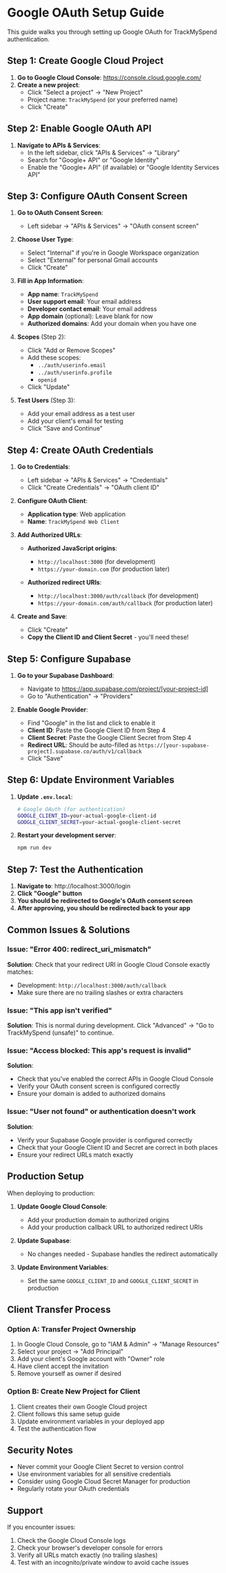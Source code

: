 # Google OAuth Setup Guide

This guide walks you through setting up Google OAuth for TrackMySpend authentication.

## Step 1: Create Google Cloud Project

1. **Go to Google Cloud Console**: https://console.cloud.google.com/
2. **Create a new project**:
   - Click "Select a project" → "New Project"
   - Project name: `TrackMySpend` (or your preferred name)
   - Click "Create"

## Step 2: Enable Google OAuth API

1. **Navigate to APIs & Services**:
   - In the left sidebar, click "APIs & Services" → "Library"
   - Search for "Google+ API" or "Google Identity"
   - Enable the "Google+ API" (if available) or "Google Identity Services API"

## Step 3: Configure OAuth Consent Screen

1. **Go to OAuth Consent Screen**:
   - Left sidebar → "APIs & Services" → "OAuth consent screen"
   
2. **Choose User Type**:
   - Select "Internal" if you're in Google Workspace organization
   - Select "External" for personal Gmail accounts
   - Click "Create"

3. **Fill in App Information**:
   - **App name**: `TrackMySpend`
   - **User support email**: Your email address
   - **Developer contact email**: Your email address
   - **App domain** (optional): Leave blank for now
   - **Authorized domains**: Add your domain when you have one

4. **Scopes** (Step 2):
   - Click "Add or Remove Scopes"
   - Add these scopes:
     - `../auth/userinfo.email`
     - `../auth/userinfo.profile`
     - `openid`
   - Click "Update"

5. **Test Users** (Step 3):
   - Add your email address as a test user
   - Add your client's email for testing
   - Click "Save and Continue"

## Step 4: Create OAuth Credentials

1. **Go to Credentials**:
   - Left sidebar → "APIs & Services" → "Credentials"
   - Click "Create Credentials" → "OAuth client ID"

2. **Configure OAuth Client**:
   - **Application type**: Web application
   - **Name**: `TrackMySpend Web Client`
   
3. **Add Authorized URLs**:
   - **Authorized JavaScript origins**:
     - `http://localhost:3000` (for development)
     - `https://your-domain.com` (for production later)
   
   - **Authorized redirect URIs**:
     - `http://localhost:3000/auth/callback` (for development)
     - `https://your-domain.com/auth/callback` (for production later)

4. **Create and Save**:
   - Click "Create"
   - **Copy the Client ID and Client Secret** - you'll need these!

## Step 5: Configure Supabase

1. **Go to your Supabase Dashboard**:
   - Navigate to https://app.supabase.com/project/[your-project-id]
   - Go to "Authentication" → "Providers"

2. **Enable Google Provider**:
   - Find "Google" in the list and click to enable it
   - **Client ID**: Paste the Google Client ID from Step 4
   - **Client Secret**: Paste the Google Client Secret from Step 4
   - **Redirect URL**: Should be auto-filled as `https://[your-supabase-project].supabase.co/auth/v1/callback`
   - Click "Save"

## Step 6: Update Environment Variables

1. **Update `.env.local`**:
   ```bash
   # Google OAuth (for authentication)
   GOOGLE_CLIENT_ID=your-actual-google-client-id
   GOOGLE_CLIENT_SECRET=your-actual-google-client-secret
   ```

2. **Restart your development server**:
   ```bash
   npm run dev
   ```

## Step 7: Test the Authentication

1. **Navigate to**: http://localhost:3000/login
2. **Click "Google" button**
3. **You should be redirected to Google's OAuth consent screen**
4. **After approving, you should be redirected back to your app**

## Common Issues & Solutions

### Issue: "Error 400: redirect_uri_mismatch"
**Solution**: Check that your redirect URI in Google Cloud Console exactly matches:
- Development: `http://localhost:3000/auth/callback`
- Make sure there are no trailing slashes or extra characters

### Issue: "This app isn't verified"
**Solution**: This is normal during development. Click "Advanced" → "Go to TrackMySpend (unsafe)" to continue.

### Issue: "Access blocked: This app's request is invalid"
**Solution**: 
- Check that you've enabled the correct APIs in Google Cloud Console
- Verify your OAuth consent screen is configured correctly
- Ensure your domain is added to authorized domains

### Issue: "User not found" or authentication doesn't work
**Solution**:
- Verify your Supabase Google provider is configured correctly
- Check that your Google Client ID and Secret are correct in both places
- Ensure your redirect URLs match exactly

## Production Setup

When deploying to production:

1. **Update Google Cloud Console**:
   - Add your production domain to authorized origins
   - Add your production callback URL to authorized redirect URIs

2. **Update Supabase**:
   - No changes needed - Supabase handles the redirect automatically

3. **Update Environment Variables**:
   - Set the same `GOOGLE_CLIENT_ID` and `GOOGLE_CLIENT_SECRET` in production

## Client Transfer Process

### Option A: Transfer Project Ownership
1. In Google Cloud Console, go to "IAM & Admin" → "Manage Resources"
2. Select your project → "Add Principal"
3. Add your client's Google account with "Owner" role
4. Have client accept the invitation
5. Remove yourself as owner if desired

### Option B: Create New Project for Client
1. Client creates their own Google Cloud project
2. Client follows this same setup guide
3. Update environment variables in your deployed app
4. Test the authentication flow

## Security Notes

- Never commit your Google Client Secret to version control
- Use environment variables for all sensitive credentials
- Consider using Google Cloud Secret Manager for production
- Regularly rotate your OAuth credentials

## Support

If you encounter issues:
1. Check the Google Cloud Console logs
2. Check your browser's developer console for errors
3. Verify all URLs match exactly (no trailing slashes)
4. Test with an incognito/private window to avoid cache issues